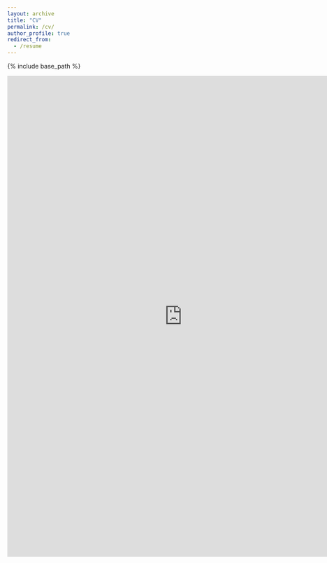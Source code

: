 ```yaml
---
layout: archive
title: "CV"
permalink: /cv/
author_profile: true
redirect_from:
  - /resume
---
```


{% include base_path %}

<iframe src="https://Chen-X666.github.io/files/Xin CHEN_RESEARCH_CV.pdf" style="width:800px; height:1100px;" frameborder="0"></iframe>
